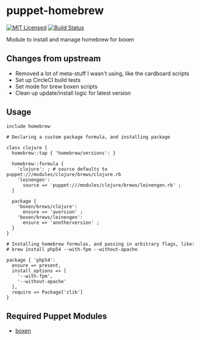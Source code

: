 puppet-homebrew
===========

[![MIT Licensed](http://img.shields.io/badge/license-MIT-green.svg?style=flat)](https://tldrlegal.com/license/mit-license)
[![Build Status](https://img.shields.io/circleci/project/halyard/puppet-homebrew.svg)](https://circleci.com/gh/halyard/puppet-homebrew)

Module to install and manage homebrew for boxen

## Changes from upstream

* Removed a lot of meta-stuff I wasn't using, like the cardboard scripts
* Set up CircleCI build tests
* Set mode for brew boxen scripts
* Clean up update/install logic for latest version

## Usage

```puppet
include homebrew

# Declaring a custom package formula, and installing package

class clojure {
  homebrew::tap { 'homebrew/versions': }

  homebrew::formula {
    'clojure': ; # source defaults to puppet:///modules/clojure/brews/clojure.rb
    'leinengen':
      source => 'puppet:///modules/clojure/brews/leinengen.rb' ;
  }

  package {
    'boxen/brews/clojure':
      ensure => 'aversion' ;
    'boxen/brews/leinengen':
      ensure => 'anotherversion' ;
  }
}

# Installing homebrew formulas, and passing in arbitrary flags, like:
# brew install php54 --with-fpm --without-apache

package { 'php54':
  ensure => present,
  install_options => [
    '--with-fpm',
    '--without-apache'
  ],
  require => Package['zlib']
}
```

## Required Puppet Modules

* [boxen](https://github.com/halyard/puppet-boxen)
